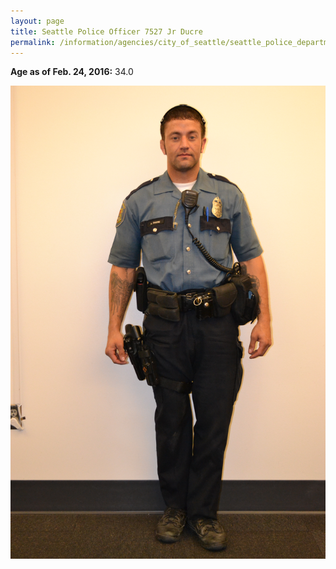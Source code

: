 ```yaml
---
layout: page
title: Seattle Police Officer 7527 Jr Ducre
permalink: /information/agencies/city_of_seattle/seattle_police_department/copbook/7527/
---
```


**Age as of Feb. 24, 2016:** 34.0


<img src="/records/seattle_police_officer_7527.jpg" />
